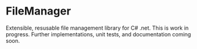 # FileManager
Extensible, resusable file management library for C# .net. This is work in progress.
Further implementations, unit tests, and documentation coming soon.

